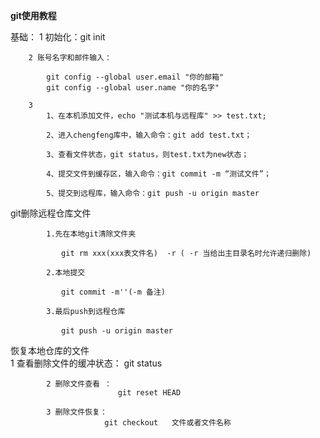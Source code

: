 **git使用教程**

基础：
		1 初始化：git init

		2 账号名字和邮件输入：

			git config --global user.email "你的邮箱"
			git config --global user.name "你的名字"

		3
			1、在本机添加文件，echo "测试本机与远程库" >> test.txt;

			2、进入chengfeng库中，输入命令：git add test.txt；

			3、查看文件状态，git status，则test.txt为new状态；

			4、提交文件到缓存区，输入命令：git commit -m “测试文件”；

			5、提交到远程库，输入命令：git push -u origin master




git删除远程仓库文件


			1.先在本地git清除文件夹

			　　git rm xxx(xxx表文件名)  -r ( -r 当给出主目录名时允许递归删除)

			2.本地提交 

			　　git commit -m''(-m 备注)

			3.最后push到远程仓库

			　　git push -u origin master

恢复本地仓库的文件	
			1 查看删除文件的缓冲状态：
							 git status
				
			2 删除文件查看 ：
							git reset HEAD

			3 删除文件恢复：
						 git checkout   文件或者文件名称






